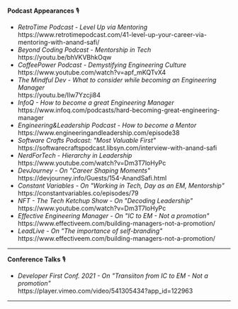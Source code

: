 **Podcast Appearances** 🎙️ <br>

<ul>
  <li>
    <i>RetroTime Podcast - Level Up via Mentoring</i> <br>
    https://www.retrotimepodcast.com/41-level-up-your-career-via-mentoring-with-anand-safi/
  </li>

  <li>
    <i>Beyond Coding Podcast - Mentorship in Tech</i> <br>
    https://youtu.be/bhVKVBhkOqw
  </li>

  <li>
    <i>CoffeePower Podcast - Demystifying Engineering Culture</i> <br>
   https://www.youtube.com/watch?v=apf_mKQTvX4
  </li>

  <li>
    <i>The Mindful Dev - What to consider while becoming an Engineering Manager</i> <br>
    https://youtu.be/Ilw7Yzcji84
  </li>

  <li>
    <i>InfoQ - How to become a great Engineering Manager</i> <br>
    https://www.infoq.com/podcasts/hard-becoming-great-engineering-manager
  </li>

  <li>
    <i>Engineering&Leadership Podcast - How to become a Mentor</i> <br>
    https://www.engineeringandleadership.com/episode38
  </li>

  <li>
    <i>Software Crafts Podcast: "Most Valuable First"</i> <br>
    https://softwarecraftspodcast.libsyn.com/interview-with-anand-safi
  </li>

  <li>
    <i>NerdForTech - Hierarchy in Leadership</i> <br>
    https://www.youtube.com/watch?v=Dm3T7loHyPc
  </li>

  <li>
    <i>DevJourney - On "Career Shaping Moments"</i> <br>
    https://devjourney.info/Guests/154-AnandSafi.html
  </li>

  <li>
    <i>Constant Variables - On "Working in Tech, Day as an EM, Mentorship"</i> <br>
    https://constantvariables.co/episodes/79
  </li>

  <li>
    <i>NFT - The Tech Ketchup Show - On "Decoding Leadership"</i> <br>
    https://www.youtube.com/watch?v=Dm3T7loHyPc
  </li>

  <li>
    <i>Effective Engineering Manager - On "IC to EM - Not a promotion"</i> <br>
    https://www.effectiveem.com/building-managers-not-a-promotion/
  </li>

 <li>
    <i>LeadLive - On "The importance of self-branding"</i> <br>
    https://www.effectiveem.com/building-managers-not-a-promotion/
  </li>
</ul>

<hr />

**Conference Talks** 🎙️ <br>

<ul>
  <li>
    <i>Developer First Conf. 2021 - On "Transiiton from IC to EM - Not a promotion"</i> <br>
    https://player.vimeo.com/video/541305434?app_id=122963
  </li>
</ul>

<hr />
